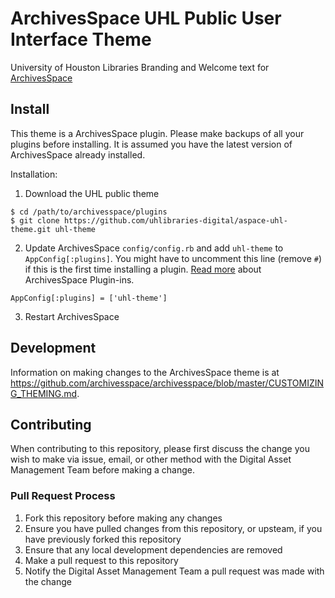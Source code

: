 # ArchivesSpace UHL Public User Interface Theme

University of Houston Libraries Branding and Welcome text for [ArchivesSpace](https://github.com/archivesspace/archivesspace)

## Install

This theme is a ArchivesSpace plugin. Please make backups of all your plugins before installing. It is assumed you have the latest version of ArchivesSpace already installed.

Installation:

1) Download the UHL public theme

```
$ cd /path/to/archivesspace/plugins
$ git clone https://github.com/uhlibraries-digital/aspace-uhl-theme.git uhl-theme
```

2) Update ArchivesSpace `config/config.rb` and add `uhl-theme` to `AppConfig[:plugins]`. You might have to uncomment this line (remove `#`) if this is the first time installing a plugin. [Read more](http://archivesspace.github.io/archivesspace/user/archivesspace-plug-ins-readme/) about ArchivesSpace Plugin-ins.

```
AppConfig[:plugins] = ['uhl-theme']
```

3) Restart ArchivesSpace

## Development

Information on making changes to the ArchivesSpace theme is at https://github.com/archivesspace/archivesspace/blob/master/CUSTOMIZING_THEMING.md.

## Contributing

When contributing to this repository, please first discuss the change you wish to make via issue, email, or other method with the Digital Asset Management Team before making a change.

### Pull Request Process

1) Fork this repository before making any changes
2) Ensure you have pulled changes from this repository, or upsteam, if you have previously forked this repository
3) Ensure that any local development dependencies are removed
4) Make a pull request to this repository
5) Notify the Digital Asset Management Team a pull request was made with the change
